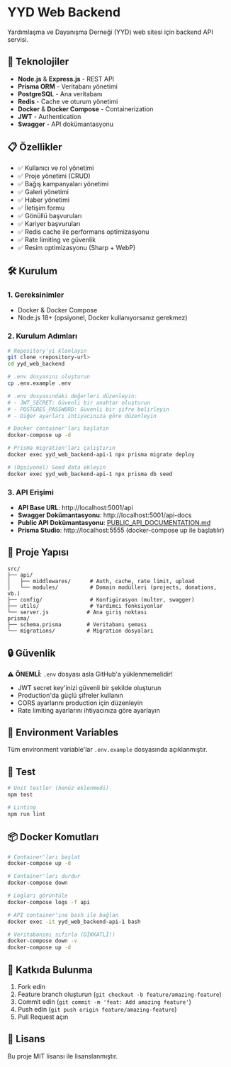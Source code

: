 # YYD Web Backend

Yardımlaşma ve Dayanışma Derneği (YYD) web sitesi için backend API servisi.

## 🚀 Teknolojiler

- **Node.js** & **Express.js** - REST API
- **Prisma ORM** - Veritabanı yönetimi
- **PostgreSQL** - Ana veritabanı
- **Redis** - Cache ve oturum yönetimi
- **Docker** & **Docker Compose** - Containerization
- **JWT** - Authentication
- **Swagger** - API dokümantasyonu

## 📋 Özellikler

- ✅ Kullanıcı ve rol yönetimi
- ✅ Proje yönetimi (CRUD)
- ✅ Bağış kampanyaları yönetimi
- ✅ Galeri yönetimi
- ✅ Haber yönetimi
- ✅ İletişim formu
- ✅ Gönüllü başvuruları
- ✅ Kariyer başvuruları
- ✅ Redis cache ile performans optimizasyonu
- ✅ Rate limiting ve güvenlik
- ✅ Resim optimizasyonu (Sharp + WebP)

## 🛠️ Kurulum

### 1. Gereksinimler

- Docker & Docker Compose
- Node.js 18+ (opsiyonel, Docker kullanıyorsanız gerekmez)

### 2. Kurulum Adımları

```bash
# Repository'yi klonlayın
git clone <repository-url>
cd yyd_web_backend

# .env dosyasını oluşturun
cp .env.example .env

# .env dosyasındaki değerleri düzenleyin:
# - JWT_SECRET: Güvenli bir anahtar oluşturun
# - POSTGRES_PASSWORD: Güvenli bir şifre belirleyin
# - Diğer ayarları ihtiyacınıza göre düzenleyin

# Docker container'ları başlatın
docker-compose up -d

# Prisma migration'ları çalıştırın
docker exec yyd_web_backend-api-1 npx prisma migrate deploy

# (Opsiyonel) Seed data ekleyin
docker exec yyd_web_backend-api-1 npx prisma db seed
```

### 3. API Erişimi

- **API Base URL**: http://localhost:5001/api
- **Swagger Dokümantasyonu**: http://localhost:5001/api-docs
- **Public API Dokümantasyonu**: [PUBLIC_API_DOCUMENTATION.md](./PUBLIC_API_DOCUMENTATION.md)
- **Prisma Studio**: http://localhost:5555 (docker-compose up ile başlatılır)

## 📁 Proje Yapısı

```
src/
├── api/
│   ├── middlewares/      # Auth, cache, rate limit, upload
│   └── modules/          # Domain modülleri (projects, donations, vb.)
├── config/               # Konfigürasyon (multer, swagger)
├── utils/                # Yardımcı fonksiyonlar
└── server.js            # Ana giriş noktası
prisma/
├── schema.prisma        # Veritabanı şeması
└── migrations/          # Migration dosyaları
```

## 🔒 Güvenlik

⚠️ **ÖNEMLİ**: `.env` dosyası asla GitHub'a yüklenmemelidir!

- JWT secret key'inizi güvenli bir şekilde oluşturun
- Production'da güçlü şifreler kullanın
- CORS ayarlarını production için düzenleyin
- Rate limiting ayarlarını ihtiyacınıza göre ayarlayın

## 📝 Environment Variables

Tüm environment variable'lar `.env.example` dosyasında açıklanmıştır.

## 🧪 Test

```bash
# Unit testler (henüz eklenmedi)
npm test

# Linting
npm run lint
```

## 📦 Docker Komutları

```bash
# Container'ları başlat
docker-compose up -d

# Container'ları durdur
docker-compose down

# Logları görüntüle
docker-compose logs -f api

# API container'ına bash ile bağlan
docker exec -it yyd_web_backend-api-1 bash

# Veritabanını sıfırla (DİKKATLİ!)
docker-compose down -v
docker-compose up -d
```

## 👥 Katkıda Bulunma

1. Fork edin
2. Feature branch oluşturun (`git checkout -b feature/amazing-feature`)
3. Commit edin (`git commit -m 'feat: Add amazing feature'`)
4. Push edin (`git push origin feature/amazing-feature`)
5. Pull Request açın

## 📄 Lisans

Bu proje MIT lisansı ile lisanslanmıştır.
